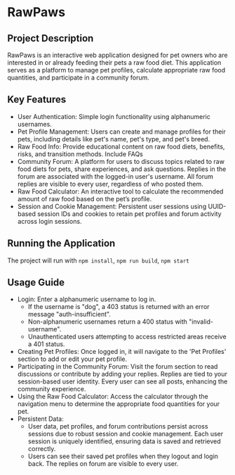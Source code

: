 # RawPaws

## Project Description
RawPaws is an interactive web application designed for pet owners who are interested in or already feeding their pets a raw food diet.  This application serves as a platform to manage pet profiles, calculate appropriate raw food quantities, and participate in a community forum.

## Key Features
* User Authentication: Simple login functionality using alphanumeric usernames.
* Pet Profile Management: Users can create and manage profiles for their pets, including details like pet's name, pet's type, and pet's breed.
* Raw Food Info: Provide educational content on raw food diets, benefits, risks, and transition methods. Include FAQs
* Community Forum: A platform for users to discuss topics related to raw food diets for pets, share experiences, and ask questions. Replies in the forum are associated with the logged-in user's username. All forum replies are visible to every user, regardless of who posted them.
* Raw Food Calculator: An interactive tool to calculate the recommended amount of raw food based on the pet’s profile.
* Session and Cookie Management: Persistent user sessions using UUID-based session IDs and cookies to retain pet profiles and forum activity across login sessions.

## Running the Application
The project will run with `npm install`, `npm run build`, `npm start`

## Usage Guide
* Login: Enter a alphanumeric username to log in.
    - If the username is "dog", a 403 status is returned with an error message "auth-insufficient".
    - Non-alphanumeric usernames return a 400 status with "invalid-username".
    - Unauthenticated users attempting to access restricted areas receive a 401 status.
* Creating Pet Profiles: Once logged in, it will navigate to the 'Pet Profiles' section to add or edit your pet profile.
* Participating in the Community Forum: Visit the forum section to read discussions or contribute by adding your replies. Replies are tied to your session-based user identity. Every user can see all posts, enhancing the community experience.
* Using the Raw Food Calculator: Access the calculator through the navigation menu to determine the appropriate food quantities for your pet.
* Persistent Data:
    - User data, pet profiles, and forum contributions persist across sessions due to robust session and cookie management. Each user session is uniquely identified, ensuring data is saved and retrieved correctly.
    - Users can see their saved pet profiles when they logout and login back. The replies on forum are visible to every user.


